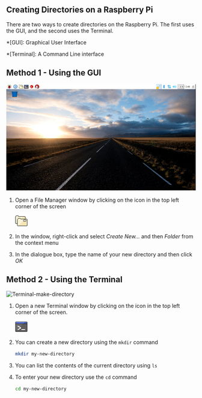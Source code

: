 ## Creating Directories on a Raspberry Pi

There are two ways to create directories on the Raspberry Pi. The first uses the GUI, and the second uses the Terminal.

*[GUI]: Graphical User Interface

*[Terminal]: A Command Line interface

## Method 1 - Using the GUI

![GUI-make-directory](images/GUI-make-directory.gif)

1. Open a File Manager window by clicking on the icon in the top left corner of the screen

   ![file-manager](images/file-manager.png)

1. In the window, right-click and select *Create New...* and then *Folder* from the context menu
1. In the dialogue box, type the name of your new directory and then click *OK*

## Method 2 - Using the Terminal

![Terminal-make-directory](images/Terminal-make-directory.gif)

1. Open a new Terminal window by clicking on the icon in the top left corner of the screen.

   ![terminal](images/terminal.png)

1. You can create a new directory using the `mkdir` command

	~~~bash
	mkdir my-new-directory
	~~~

1. You can list the contents of the current directory using `ls`
1. To enter your new directory use the `cd` command

	~~~bash
	cd my-new-directory
	~~~


